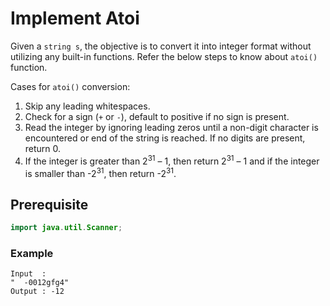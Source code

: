 # Implement Atoi
Given a `string s`, the objective is to convert it into integer format without utilizing any built-in functions. Refer the below steps to know about `atoi()` function.

Cases for `atoi()` conversion:

1. Skip any leading whitespaces.
2. Check for a sign (`+` or `-`), default to positive if no sign is present.
3. Read the integer by ignoring leading zeros until a non-digit character is encountered or end of the string is reached. If no digits are present, return 0.
4. If the integer is greater than 2<sup>31</sup> – 1, then return 2<sup>31</sup> – 1 and if the integer is smaller than -2<sup>31</sup>, then return -2<sup>31</sup>.
## Prerequisite
```java
import java.util.Scanner;
```
### Example
```
Input  :
"  -0012gfg4"
Output : -12
```